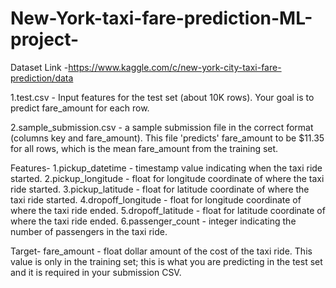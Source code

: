 # New-York-taxi-fare-prediction-ML-project-
Dataset Link -https://www.kaggle.com/c/new-york-city-taxi-fare-prediction/data

1.test.csv - Input features for the test set (about 10K rows). Your goal is to predict fare_amount for each row.

2.sample_submission.csv - a sample submission file in the correct format (columns key and fare_amount). This file 'predicts' fare_amount to be $11.35 for all rows, which is the mean fare_amount from the training set.

Features-
1.pickup_datetime - timestamp value indicating when the taxi ride started.
2.pickup_longitude - float for longitude coordinate of where the taxi ride started.
3.pickup_latitude - float for latitude coordinate of where the taxi ride started.
4.dropoff_longitude - float for longitude coordinate of where the taxi ride ended.
5.dropoff_latitude - float for latitude coordinate of where the taxi ride ended.
6.passenger_count - integer indicating the number of passengers in the taxi ride.

Target-
fare_amount - float dollar amount of the cost of the taxi ride. This value is only in the training set; this is what you are predicting in the test set and it is required in your submission CSV.
